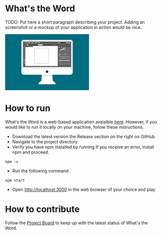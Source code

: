 # What's the Word
TODO: Put here a short paragraph describing your project. 
Adding an screenshot or a mockup of your application in action would be nice.  

![This is a screenshot.](public/images.png)
# How to run
What's the Word is a web-based application avaialble [here](http://cis-linux2.temple.edu:8080/SP22_3308_tuh15728/WhatsTheWord/index.html). However, if you would like to run it locally on your machine, follow these instructions.
- Download the latest version the Release section on the right on GitHub.  
- Navigate to the project directory
- Verify you have npm installed by running If you receive an error, install npm and proceed.
```
npm -v
```
- Run the following command
```
npm start
```
- Open [http://localhost:3000](http://localhost:3000) in the web browser of your choice and play

# How to contribute
Follow the [Project Board](http://github.com/orgs/cis3296f22/projects/111) to keep up with the latest status of What's the Word.
